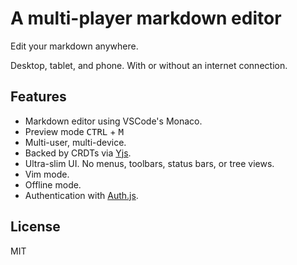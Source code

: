 # A multi-player markdown editor

Edit your markdown anywhere.

Desktop, tablet, and phone. With or without an internet connection.

## Features

- Markdown editor using VSCode's Monaco.
- Preview mode <kbd>CTRL</kbd> + <kbd>M</kbd>
- Multi-user, multi-device.
- Backed by CRDTs via [Yjs](https://yjs.dev).
- Ultra-slim UI. No menus, toolbars, status bars, or tree views.
- Vim mode.
- Offline mode.
- Authentication with [Auth.js](https://authjs.dev).

## License

MIT
